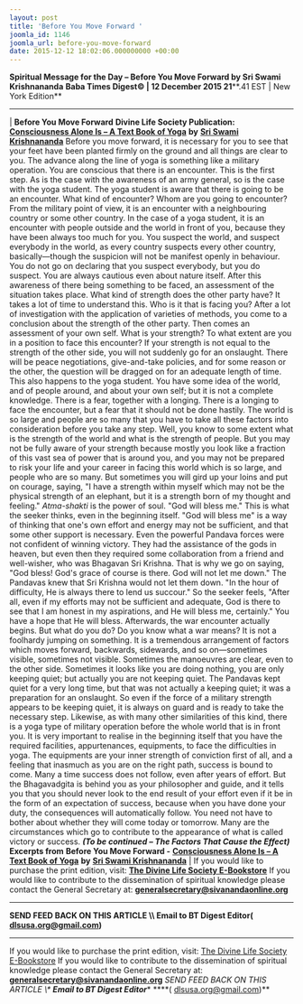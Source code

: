```yaml
---
layout: post
title: 'Before You Move Forward '
joomla_id: 1146
joomla_url: before-you-move-forward
date: 2015-12-12 18:02:06.000000000 +00:00
---
```

**Spiritual Message for the Day – Before You Move Forward by Sri Swami Krishnananda**
 **Baba Times Digest© | 12 December 2015 21****.41 EST | New York Edition**
* * *
| 
**Before You Move Forward**
**Divine Life Society Publication:** [**Consciousness Alone Is – A Text Book of Yoga**](http://www.swami-krishnananda.org/textbook/textbook_14.html) **by** [**Sri Swami Krishnananda**](http://www.dlshq.org/saints/krishnananda.htm)
Before you move forward, it is necessary for you to see that your feet have been planted firmly on the ground and all things are clear to you. The advance along the line of yoga is something like a military operation. You are conscious that there is an encounter. This is the first step. As is the case with the awareness of an army general, so is the case with the yoga student. The yoga student is aware that there is going to be an encounter. What kind of encounter? Whom are you going to encounter?
From the military point of view, it is an encounter with a neighbouring country or some other country. In the case of a yoga student, it is an encounter with people outside and the world in front of you, because they have been always too much for you. You suspect the world, and suspect everybody in the world, as every country suspects every other country, basically—though the suspicion will not be manifest openly in behaviour. You do not go on declaring that you suspect everybody, but you do suspect. You are always cautious even about nature itself.
After this awareness of there being something to be faced, an assessment of the situation takes place. What kind of strength does the other party have? It takes a lot of time to understand this. Who is it that is facing you? After a lot of investigation with the application of varieties of methods, you come to a conclusion about the strength of the other party. Then comes an assessment of your own self. What is your strength? To what extent are you in a position to face this encounter? If your strength is not equal to the strength of the other side, you will not suddenly go for an onslaught. There will be peace negotiations, give-and-take policies, and for some reason or the other, the question will be dragged on for an adequate length of time.
This also happens to the yoga student. You have some idea of the world, and of people around, and about your own self; but it is not a complete knowledge. There is a fear, together with a longing. There is a longing to face the encounter, but a fear that it should not be done hastily. The world is so large and people are so many that you have to take all these factors into consideration before you take any step.
Well, you know to some extent what is the strength of the world and what is the strength of people. But you may not be fully aware of your strength because mostly you look like a fraction of this vast sea of power that is around you, and you may not be prepared to risk your life and your career in facing this world which is so large, and people who are so many. But sometimes you will gird up your loins and put on courage, saying, "I have a strength within myself which may not be the physical strength of an elephant, but it is a strength born of my thought and feeling." _Atma-shakti_ is the power of soul. "God will bless me." This is what the seeker thinks, even in the beginning itself. "God will bless me" is a way of thinking that one's own effort and energy may not be sufficient, and that some other support is necessary.
Even the powerful Pandava forces were not confident of winning victory. They had the assistance of the gods in heaven, but even then they required some collaboration from a friend and well-wisher, who was Bhagavan Sri Krishna. That is why we go on saying, "God bless! God's grace of course is there. God will not let me down." The Pandavas knew that Sri Krishna would not let them down. "In the hour of difficulty, He is always there to lend us succour."
So the seeker feels, "After all, even if my efforts may not be sufficient and adequate, God is there to see that I am honest in my aspirations, and He will bless me, certainly." You have a hope that He will bless. Afterwards, the war encounter actually begins. But what do you do? Do you know what a war means? It is not a foolhardy jumping on something. It is a tremendous arrangement of factors which moves forward, backwards, sidewards, and so on—sometimes visible, sometimes not visible. Sometimes the manoeuvres are clear, even to the other side. Sometimes it looks like you are doing nothing, you are only keeping quiet; but actually you are not keeping quiet. The Pandavas kept quiet for a very long time, but that was not actually a keeping quiet; it was a preparation for an onslaught. So even if the force of a military strength appears to be keeping quiet, it is always on guard and is ready to take the necessary step.
Likewise, as with many other similarities of this kind, there is a yoga type of military operation before the whole world that is in front you. It is very important to realise in the beginning itself that you have the required facilities, appurtenances, equipments, to face the difficulties in yoga. The equipments are your inner strength of conviction first of all, and a feeling that inasmuch as you are on the right path, success is bound to come. Many a time success does not follow, even after years of effort. But the Bhagavadgita is behind you as your philosopher and guide, and it tells you that you should never look to the end result of your effort even if it be in the form of an expectation of success, because when you have done your duty, the consequences will automatically follow. You need not have to bother about whether they will come today or tomorrow. Many are the circumstances which go to contribute to the appearance of what is called victory or success. **_(To be continued – The Factors That Cause the Effect)_**
**Excerpts from**
**Before You Move Forward -** [**Consciousness Alone Is – A Text Book of Yoga**](http://www.swami-krishnananda.org/textbook/textbook_14.html) **by** [**Sri Swami Krishnananda**](http://www.dlshq.org/saints/krishnananda.htm)
 |
If you would like to purchase the print edition, visit: **[The Divine Life Society E-Bookstore](http://www.dlshq.org/download/download.htm)**
If you would like to contribute to the dissemination of spiritual knowledge please contact the General Secretary at: [](mailto:%20%3Cscript%20type=%27text/javascript%27%3E%20%3C%21--%20var%20prefix%20=%20%27ma%27%20+%20%27il%27%20+%20%27to%27;%20var%20path%20=%20%27hr%27%20+%20%27ef%27%20+%20%27=%27;%20var%20addy57016%20=%20%27generalsecretary%27%20+%20%27@%27;%20addy57016%20=%20addy57016%20+%20%27sivanandaonline%27%20+%20%27.%27%20+%20%27org%27;%20document.write%28%27%3Ca%20%27%20+%20path%20+%20%27%5C%27%27%20+%20prefix%20+%20%27:%27%20+%20addy57016%20+%20%27%5C%27%3E%27%29;%20document.write%28addy57016%29;%20document.write%28%27%3C%5C/a%3E%27%29;%20//--%3E%5Cn%20%3C/script%3E%3Cscript%20type=%27text/javascript%27%3E%20%3C%21--%20document.write%28%27%3Cspan%20style=%5C%27display:%20none;%5C%27%3E%27%29;%20//--%3E%20%3C/script%3EThis%20email%20address%20is%20being%20protected%20from%20spambots.%20You%20need%20JavaScript%20enabled%20to%20view%20it.%20%3Cscript%20type=%27text/javascript%27%3E%20%3C%21--%20document.write%28%27%3C/%27%29;%20document.write%28%27span%3E%27%29;%20//--%3E%20%3C/script%3E?subject=Contribution%20to%20Dissemination%20of%20Spiritual%20Knowledge) **generalsecretary@sivanandaonline.org**
****
**SEND FEED BACK ON THIS ARTICLE \\\ Email to BT Digest Editor[](mailto:%20%3Cscript%20type=%27text/javascript%27%3E%20%3C%21--%20var%20prefix%20=%20%27ma%27%20+%20%27il%27%20+%20%27to%27;%20var%20path%20=%20%27hr%27%20+%20%27ef%27%20+%20%27=%27;%20var%20addy72654%20=%20%27dlsusa.org%27%20+%20%27@%27;%20addy72654%20=%20addy72654%20+%20%27gmail%27%20+%20%27.%27%20+%20%27com%27;%20document.write%28%27%3Ca%20%27%20+%20path%20+%20%27%5C%27%27%20+%20prefix%20+%20%27:%27%20+%20addy72654%20+%20%27%5C%27%3E%27%29;%20document.write%28addy72654%29;%20document.write%28%27%3C%5C/a%3E%27%29;%20//--%3E%5Cn%20%3C/script%3E%3Cscript%20type=%27text/javascript%27%3E%20%3C%21--%20document.write%28%27%3Cspan%20style=%5C%27display:%20none;%5C%27%3E%27%29;%20//--%3E%20%3C/script%3EThis%20email%20address%20is%20being%20protected%20from%20spambots.%20You%20need%20JavaScript%20enabled%20to%20view%20it.%20%3Cscript%20type=%27text/javascript%27%3E%20%3C%21--%20document.write%28%27%3C/%27%29;%20document.write%28%27span%3E%27%29;%20//--%3E%20%3C/script%3E?subject=DLS%20Posts)( [dlsusa.org@gmail.com](mailto:dlsusa.org@gmail.com))**
* * *
  
If you would like to purchase the print edition, visit: [The Divine Life Society E-Bookstore](http://www.dlshq.org/download/download.htm)
If you would like to contribute to the dissemination of spiritual knowledge please contact the General Secretary at: **[generalsecretary@sivanandaonline.org](mailto:generalsecretary@sivanandaonline.org)**
**SEND FEED BACK ON THIS ARTICLE \\\**  **Email to BT Digest Editor**** [](mailto:%20%3Cscript%20type=%27text/javascript%27%3E%20%3C%21--%20var%20prefix%20=%20%27ma%27%20+%20%27il%27%20+%20%27to%27;%20var%20path%20=%20%27hr%27%20+%20%27ef%27%20+%20%27=%27;%20var%20addy72654%20=%20%27dlsusa.org%27%20+%20%27@%27;%20addy72654%20=%20addy72654%20+%20%27gmail%27%20+%20%27.%27%20+%20%27com%27;%20document.write%28%27%3Ca%20%27%20+%20path%20+%20%27%5C%27%27%20+%20prefix%20+%20%27:%27%20+%20addy72654%20+%20%27%5C%27%3E%27%29;%20document.write%28addy72654%29;%20document.write%28%27%3C%5C/a%3E%27%29;%20//--%3E%5Cn%20%3C/script%3E%3Cscript%20type=%27text/javascript%27%3E%20%3C%21--%20document.write%28%27%3Cspan%20style=%5C%27display:%20none;%5C%27%3E%27%29;%20//--%3E%20%3C/script%3EThis%20email%20address%20is%20being%20protected%20from%20spambots.%20You%20need%20JavaScript%20enabled%20to%20view%20it.%20%3Cscript%20type=%27text/javascript%27%3E%20%3C%21--%20document.write%28%27%3C/%27%29;%20document.write%28%27span%3E%27%29;%20//--%3E%20%3C/script%3E?subject=DLS%20Posts)****( [dlsusa.org@gmail.com](mailto:dlsusa.org@gmail.com))**  
